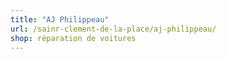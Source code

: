 ```yaml
---
title: "AJ Philippeau"
url: /sainr-clement-de-la-place/aj-philippeau/
shop: réparation de voitures
---
```

